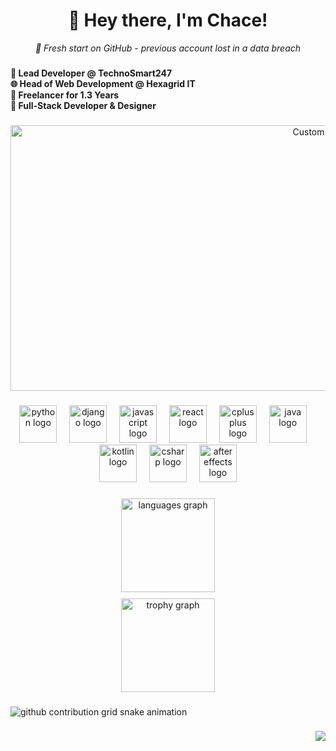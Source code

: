<h1 align="center">👋 Hey there, I'm Chace!</h1>

<p align="center">
  <em>🔄 Fresh start on GitHub - previous account lost in a data breach</em><br>
</p>

###

<h4 align="left">💼 Lead Developer @ TechnoSmart247 <br>🌐 Head of Web Development @ Hexagrid IT<br>🚀 Freelancer for 1.3 Years<br>🎨 Full-Stack Developer & Designer</h4>

###

<!-- Custom GIF section - your own GIF -->
<div align="center">
  <img style="width: 200%;" height="425" src="./assets/animated user gif.gif" alt="Custom Animation"  />
</div>

###

<div align="center">
  <img src="https://cdn.jsdelivr.net/gh/devicons/devicon/icons/python/python-original.svg" height="60" alt="python logo"  />
  <img width="12" />
  <img src="https://cdn.jsdelivr.net/gh/devicons/devicon/icons/django/django-plain.svg" height="60" alt="django logo"  />
  <img width="12" />
  <img src="https://cdn.jsdelivr.net/gh/devicons/devicon/icons/javascript/javascript-original.svg" height="60" alt="javascript logo"  />
  <img width="12" />
  <img src="https://cdn.jsdelivr.net/gh/devicons/devicon/icons/react/react-original.svg" height="60" alt="react logo"  />
  <img width="12" />
  <img src="https://cdn.jsdelivr.net/gh/devicons/devicon/icons/cplusplus/cplusplus-original.svg" height="60" alt="cplusplus logo"  />
  <img width="12" />
  <img src="https://cdn.jsdelivr.net/gh/devicons/devicon/icons/java/java-original.svg" height="60" alt="java logo"  />
  <img width="12" />
  <img src="https://cdn.jsdelivr.net/gh/devicons/devicon/icons/kotlin/kotlin-original.svg" height="60" alt="kotlin logo"  />
  <img width="12" />
  <img src="https://cdn.jsdelivr.net/gh/devicons/devicon/icons/csharp/csharp-original.svg" height="60" alt="csharp logo"  />
  <img width="12" />
  <img src="https://cdn.jsdelivr.net/gh/devicons/devicon/icons/aftereffects/aftereffects-original.svg" height="60" alt="after effects logo"  />
</div>

###

<div align="center">
  <img src="https://github-readme-stats.vercel.app/api/top-langs?username=Chace-Berry&locale=en&hide_title=false&layout=compact&card_width=320&langs_count=5&theme=tokyonight&hide_border=false&order=2" height="150" alt="languages graph"  />
  
  <div style="height: 10px;"></div>
  
  <img src="https://github-profile-trophy.vercel.app?username=Chace-Berry&theme=gitdimmed&column=7&row=1&margin-w=8&margin-h=8&no-bg=false&no-frame=false&order=4" height="150" alt="trophy graph"  />
</div>

###

<picture>
  <source media="(prefers-color-scheme: dark)" srcset="https://raw.githubusercontent.com/yourusername/yourusername/output/github-contribution-grid-snake-dark.svg">
  <source media="(prefers-color-scheme: light)" srcset="https://raw.githubusercontent.com/yourusername/yourusername/output/github-contribution-grid-snake.svg">
  <img alt="github contribution grid snake animation" src="https://raw.githubusercontent.com/yourusername/yourusername/output/github-contribution-grid-snake-dark.svg">
</picture>

###

<img align="right" src="https://visitor-badge.laobi.icu/badge?page_id=yourusername.yourusername&left_color=indigo&right_color=lavender&left_text=Wanderers"  />

###
